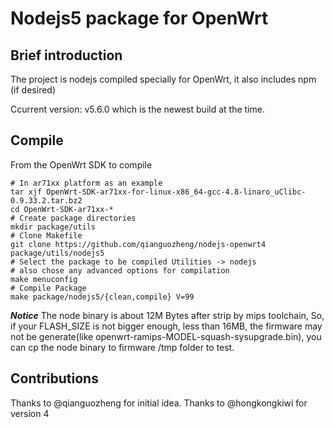 Nodejs5 package for OpenWrt
============================

## Brief introduction

The project is nodejs compiled specially for OpenWrt, it also includes npm (if desired)

Ccurrent version: v5.6.0 which is the newest build at the time.

## Compile

From the OpenWrt SDK to compile
```
# In ar71xx platform as an example
tar xjf OpenWrt-SDK-ar71xx-for-linux-x86_64-gcc-4.8-linaro_uClibc-0.9.33.2.tar.bz2
cd OpenWrt-SDK-ar71xx-*
# Create package directories
mkdir package/utils
# Clone Makefile
git clone https://github.com/qianguozheng/nodejs-openwrt4 package/utils/nodejs5
# Select the package to be compiled Utilities -> nodejs
# also chose any advanced options for compilation
make menuconfig
# Compile Package
make package/nodejs5/{clean,compile} V=99
```

***Notice***
The node binary is about 12M Bytes after strip by mips toolchain, So,
if your FLASH_SIZE is not bigger enough, less than 16MB, the firmware
may not be generate(like openwrt-ramips-MODEL-squash-sysupgrade.bin),
you can cp the node binary to firmware /tmp folder to test.

## Contributions

Thanks to @qianguozheng for initial idea.
Thanks to @hongkongkiwi for version 4
